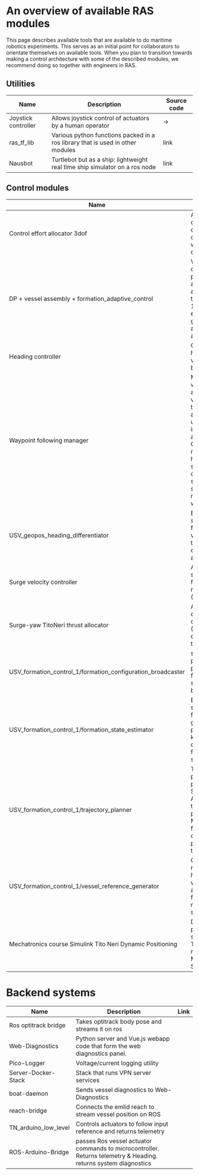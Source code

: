 # An overview of available RAS modules
This page describes available tools that are available to do maritime robotics experiments. This serves as an initial point for collaborators to orientate themselves on available tools. When you plan to transition towards making a control architecture with some of the described modules, we recommend doing so together with engineers in RAS. 

## Utilities

| Name                | Description                                                                    | Source code |
| ------------------- | ------------------------------------------------------------------------------ | ----------------- |
| Joystick controller | Allows joystick control of actuators by a human operator                       |->  |
| ras_tf_lib          | Various python functions packed in a ros library that is used in other modules |link  |
| Nausbot             | Turtlebot but as a ship: lightweight real time ship simulator on a ros node    |link  |

## Control modules
| Name                | Description                                                                    | Link              |
| ---------------- | --------------------- | ------------------------------ |
| Control effort allocator 3dof  | Allocates a desired control effort of a delfia with simple constraints.   |link  |
| DP + vessel assembly + formation_adaptive_control  | Vessel dynamic positioning, assembling and adjusting their 1)control effort generation and 2) allocation.  | |
| Heading controller| Controls heading of a vessel (PID based) |link  |
| Waypoint following manager | Manages waypoints of a track that a vessel needs to follow. Has a click point user interface to adjust path. Calculates reference heading of a ship and detects if ship needs to snap to a next waypoint. |link  |
| USV_geopos_heading_differentiator | Estimates ship body fixed velocities through differentiation and filtering |link  |
| Surge velocity controller | Aims to let ship surge follow a reference (PID based) |link  |
| Surge-yaw TitoNeri thrust allocator | Allocates desired control effort (Fx, Mzz) over thrusters |link  |
| USV_formation_control_1/formation_configuration_broadcaster | simple periodic fixed predefined formation state broadcaster |link  |
| USV_formation_control_1/formation_state_estimator | Estimates state of a formation given ship positions and known desired formation shape |link  |
| USV_formation_control_1/trajectory_planner | Takes a predefined path. Smoothes. Adds a time/velocity profile. Moves a formation origin along profile in real time. |link  |
| USV_formation_control_1/vessel_reference_generator | Generates reference heading and velocity to let a ship follow formation reference at set distance |link  |
| Mechatronics  course Simulink Tito Neri Dynamic Positioning | Dynamic positioning system for Tito Neri running on Matlab Simulink. | link|

# Backend systems
| Name                | Description                                                                    | Link              |
| ---------------- | --------------------- | ------------------------------ |
| Ros optitrack bridge | Takes optitrack body pose and streams it on ros |  |
| Web-Diagnostics | Python server and Vue.js webapp code that form the web diagnostics panel. |  |
| Pico-Logger | Voltage/current logging utility |  |
| Server-Docker-Stack | Stack that runs VPN server services |  |
| boat-daemon | Sends vessel diagnostics to Web-Diagnostics |  |
| reach-bridge | Connects the emlid reach to stream vessel position on ROS |  |
| TN_arduino_low_level | Controls actuators to follow input reference and returns telemetry |  |
| ROS-Arduino-Bridge | passes Ros vessel actuator commands to microcontroller. Returns telemetry & Heading. returns system diagnostics |  |
